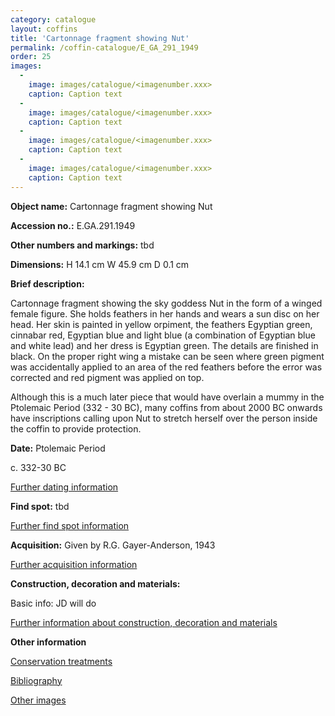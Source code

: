 ```yaml
---
category: catalogue
layout: coffins
title: 'Cartonnage fragment showing Nut'
permalink: /coffin-catalogue/E_GA_291_1949
order: 25
images: 
  -
    image: images/catalogue/<imagenumber.xxx>
    caption: Caption text
  -
    image: images/catalogue/<imagenumber.xxx>
    caption: Caption text
  -
    image: images/catalogue/<imagenumber.xxx>
    caption: Caption text
  -
    image: images/catalogue/<imagenumber.xxx>
    caption: Caption text
---
```


**Object name:** 
Cartonnage fragment showing Nut

**Accession no.:** 
E.GA.291.1949

**Other numbers and markings:**
tbd

**Dimensions:** 
H 14.1 cm
W 45.9 cm
D 0.1 cm

**Brief description:** 

Cartonnage fragment showing the sky goddess Nut in the form of a winged female figure. She holds feathers in her hands and wears a sun disc on her head. Her skin is painted in yellow orpiment, the feathers Egyptian green, cinnabar red, Egyptian blue and light blue (a combination of Egyptian blue and white lead) and her dress is Egyptian green. The details are finished in black. On the proper right wing a mistake can be seen where green pigment was accidentally applied to an area of the red feathers before the error was corrected and red pigment was applied on top.

Although this is a much later piece that would have overlain a mummy in the Ptolemaic Period (332 - 30 BC), many coffins from about 2000 BC onwards have inscriptions calling upon Nut to stretch herself over the person inside the coffin to provide protection.


**Date:**
Ptolemaic Period

c. 332-30 BC

[Further dating information](/catalogue_extras/E_GA_291_1949_dating)

**Find spot:**
tbd

[Further find spot information](/catalogue_extras/E_GA_291_1949_findspot)

**Acquisition:**
Given by R.G. Gayer-Anderson, 1943

[Further acquisition information](/catalogue_extras/E_GA_291_1949_acquisition)

**Construction, decoration and materials:**

Basic info: JD will do

[Further information about construction, decoration and materials](/catalogue_extras/E_GA_291_1949_materials)


**Other information**

[Conservation treatments](/catalogue_extras/E_GA_291_1949_conservation)

[Bibliography](/catalogue_extras/E_GA_291_1949_bibliography)

[Other images](/catalogue_extras/E_GA_291_1949_imagesheet)

